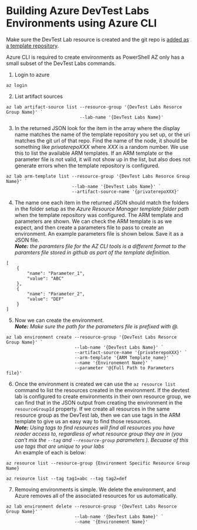 # Building Azure DevTest Labs Environments using Azure CLI

Make sure the DevTest Lab resource is created and the git repo is [added as a template repository](https://docs.microsoft.com/en-us/azure/devtest-labs/devtest-lab-create-environment-from-arm).

Azure CLI is required to create environments as PowerShell AZ only has a small subset of the DevTest Labs commands.

1) Login to azure  
```
az login
```

2) List artifact sources  
```
az lab artifact-source list --resource-group '{DevTest Labs Resorce Group Name}' `
                            --lab-name '{DevTest Labs Name}'
```

3) In the returned JSON look for the item in the array where the display name matches the name of the template repository you set up, or the uri matches the git url of that repo. Find the name of the node, it should be something like *privaterepoXXX* where *XXX* is a random number. We use this to list the available ARM templates. If an ARM template or the parameter file is not valid, it will not show up in the list, but also does not generate errors when the template repository is configured.  
```
az lab arm-template list --resource-group '{DevTest Labs Resorce Group Name}' `
                         --lab-name '{DevTest Labs Name}' `
                         --artifact-source-name '{privaterepoXXX}'
```

4) The name one each item in the returned JSON should match the folders in the folder setup as the *Azure Resource Manager template folder path* when the template repository was configured. The ARM template and parameters are shown. We can check the ARM template is as we expect, and then create a parameters file to pass to create an environment. An example parameters file is shown below. Save it as a JSON file.  
***Note:** the paramters file for the AZ CLI tools is a different format to the paramters file stored in github as part of the template definition.*  
```
[
    {
        "name": "Parameter_1",
        "value": "ABC"
    },
    {
        "name": "Parameter_2",
        "value": "DEF"
    }
]
```

5) Now we can create the environment.  
***Note:** Make sure the path for the parameters file is prefixed with @.*  
```
az lab environment create --resource-group '{DevTest Labs Resorce Group Name}' `
                          --lab-name '{DevTest Labs Name}' `
                          --artifact-source-name '{privaterepoXXX}' `
                          --arm-template '{ARM Template name}' `
                          --name '{Environement Name}' `
                          --parameter '@{Full Path to Parameters file}'
```

6) Once the environment is created we can use the ```az resource list``` command to list the resources created in the environment. If the devtest lab is configured to create environments in their own resource group, we can find that in the JSON output from creating the environment in the ```resourceGroupId``` property. If we create all resources in the same resource group as the DevTest lab, then we can use tags in the ARM template to give us an easy way to find those resources.  
***Note:** Using tags to find resources will find all resources you have reader access to, regardless of what resource group they are in (you can't mix the ```--tag``` and ```--resource-group``` parameters ). Becuase of this use tags that are unique to your labs*  
An example of each is below:  
```
az resource list --resource-group {Environment Specific Resource Group Name}
```
```
az resource list --tag tag1=abc --tag tag2=def
```

7) Removing environments is simple. We delete the environment, and Azure removes all of the associated resources for us automatically.
```
az lab environment delete --resource-group '{DevTest Labs Resorce Group Name}' `
                          --lab-name '{DevTest Labs Name}' `
                          --name '{Environement Name}'
```
